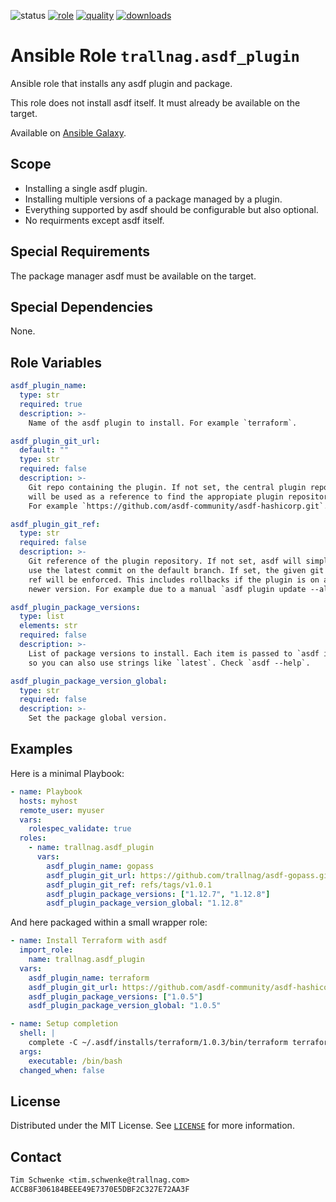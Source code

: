 ![status](https://img.shields.io/badge/status-active-brightgreen)
[![role](https://img.shields.io/ansible/role/56162)](https://galaxy.ansible.com/trallnag/asdf_plugin)
[![quality](https://img.shields.io/ansible/quality/56162)](https://galaxy.ansible.com/trallnag/asdf_plugin)
[![downloads](https://img.shields.io/ansible/role/d/56162?label=downloads)](https://galaxy.ansible.com/trallnag/asdf_plugin)

# Ansible Role `trallnag.asdf_plugin`

Ansible role that installs any asdf plugin and package.

This role does not install asdf itself. It must already be available on the target.

Available on [Ansible Galaxy](https://galaxy.ansible.com/trallnag/asdf_plugin).

## Scope

* Installing a single asdf plugin.
* Installing multiple versions of a package managed by a plugin.
* Everything supported by asdf should be configurable but also optional.
* No requirments except asdf itself.

## Special Requirements

The package manager asdf must be available on the target.

## Special Dependencies

None.

## Role Variables

```yaml
asdf_plugin_name:
  type: str
  required: true
  description: >-
    Name of the asdf plugin to install. For example `terraform`.

asdf_plugin_git_url:
  default: ""
  type: str
  required: false
  description: >-
    Git repo containing the plugin. If not set, the central plugin repo
    will be used as a reference to find the appropiate plugin repository.
    For example `https://github.com/asdf-community/asdf-hashicorp.git`.

asdf_plugin_git_ref:
  type: str
  required: false
  description: >-
    Git reference of the plugin repository. If not set, asdf will simply
    use the latest commit on the default branch. If set, the given git
    ref will be enforced. This includes rollbacks if the plugin is on a
    newer version. For example due to a manual `asdf plugin update --all`.

asdf_plugin_package_versions:
  type: list
  elements: str
  required: false
  description: >-
    List of package versions to install. Each item is passed to `asdf install`,
    so you can also use strings like `latest`. Check `asdf --help`.

asdf_plugin_package_version_global:
  type: str
  required: false
  description: >-
    Set the package global version.
```

## Examples

Here is a minimal Playbook:

```yaml
- name: Playbook
  hosts: myhost
  remote_user: myuser
  vars:
    rolespec_validate: true
  roles:
    - name: trallnag.asdf_plugin
      vars:
        asdf_plugin_name: gopass
        asdf_plugin_git_url: https://github.com/trallnag/asdf-gopass.git
        asdf_plugin_git_ref: refs/tags/v1.0.1
        asdf_plugin_package_versions: ["1.12.7", "1.12.8"]
        asdf_plugin_package_version_global: "1.12.8"
```

And here packaged within a small wrapper role:

```yaml
- name: Install Terraform with asdf
  import_role:
    name: trallnag.asdf_plugin
  vars:
    asdf_plugin_name: terraform
    asdf_plugin_git_url: https://github.com/asdf-community/asdf-hashicorp.git
    asdf_plugin_package_versions: ["1.0.5"]
    asdf_plugin_package_version_global: "1.0.5"

- name: Setup completion
  shell: |
    complete -C ~/.asdf/installs/terraform/1.0.3/bin/terraform terraform
  args:
    executable: /bin/bash
  changed_when: false
```

## License

Distributed under the MIT License. See [`LICENSE`](LICENSE) for more information.

## Contact

```txt
Tim Schwenke <tim.schwenke@trallnag.com>
ACCB8F306184BEEE49E7370E5DBF2C327E72AA3F
```
